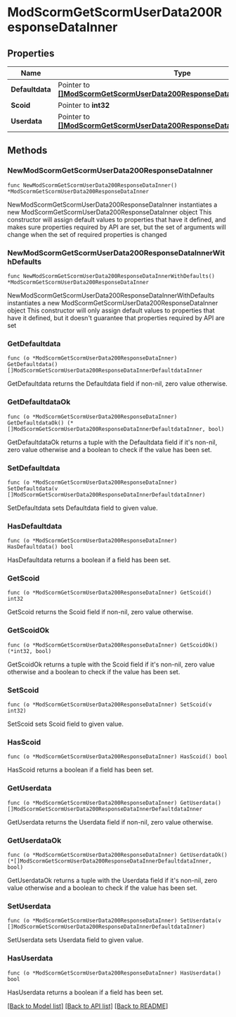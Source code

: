 # ModScormGetScormUserData200ResponseDataInner

## Properties

Name | Type | Description | Notes
------------ | ------------- | ------------- | -------------
**Defaultdata** | Pointer to [**[]ModScormGetScormUserData200ResponseDataInnerDefaultdataInner**](ModScormGetScormUserData200ResponseDataInnerDefaultdataInner.md) |  | [optional] 
**Scoid** | Pointer to **int32** | sco id | [optional] 
**Userdata** | Pointer to [**[]ModScormGetScormUserData200ResponseDataInnerDefaultdataInner**](ModScormGetScormUserData200ResponseDataInnerDefaultdataInner.md) |  | [optional] 

## Methods

### NewModScormGetScormUserData200ResponseDataInner

`func NewModScormGetScormUserData200ResponseDataInner() *ModScormGetScormUserData200ResponseDataInner`

NewModScormGetScormUserData200ResponseDataInner instantiates a new ModScormGetScormUserData200ResponseDataInner object
This constructor will assign default values to properties that have it defined,
and makes sure properties required by API are set, but the set of arguments
will change when the set of required properties is changed

### NewModScormGetScormUserData200ResponseDataInnerWithDefaults

`func NewModScormGetScormUserData200ResponseDataInnerWithDefaults() *ModScormGetScormUserData200ResponseDataInner`

NewModScormGetScormUserData200ResponseDataInnerWithDefaults instantiates a new ModScormGetScormUserData200ResponseDataInner object
This constructor will only assign default values to properties that have it defined,
but it doesn't guarantee that properties required by API are set

### GetDefaultdata

`func (o *ModScormGetScormUserData200ResponseDataInner) GetDefaultdata() []ModScormGetScormUserData200ResponseDataInnerDefaultdataInner`

GetDefaultdata returns the Defaultdata field if non-nil, zero value otherwise.

### GetDefaultdataOk

`func (o *ModScormGetScormUserData200ResponseDataInner) GetDefaultdataOk() (*[]ModScormGetScormUserData200ResponseDataInnerDefaultdataInner, bool)`

GetDefaultdataOk returns a tuple with the Defaultdata field if it's non-nil, zero value otherwise
and a boolean to check if the value has been set.

### SetDefaultdata

`func (o *ModScormGetScormUserData200ResponseDataInner) SetDefaultdata(v []ModScormGetScormUserData200ResponseDataInnerDefaultdataInner)`

SetDefaultdata sets Defaultdata field to given value.

### HasDefaultdata

`func (o *ModScormGetScormUserData200ResponseDataInner) HasDefaultdata() bool`

HasDefaultdata returns a boolean if a field has been set.

### GetScoid

`func (o *ModScormGetScormUserData200ResponseDataInner) GetScoid() int32`

GetScoid returns the Scoid field if non-nil, zero value otherwise.

### GetScoidOk

`func (o *ModScormGetScormUserData200ResponseDataInner) GetScoidOk() (*int32, bool)`

GetScoidOk returns a tuple with the Scoid field if it's non-nil, zero value otherwise
and a boolean to check if the value has been set.

### SetScoid

`func (o *ModScormGetScormUserData200ResponseDataInner) SetScoid(v int32)`

SetScoid sets Scoid field to given value.

### HasScoid

`func (o *ModScormGetScormUserData200ResponseDataInner) HasScoid() bool`

HasScoid returns a boolean if a field has been set.

### GetUserdata

`func (o *ModScormGetScormUserData200ResponseDataInner) GetUserdata() []ModScormGetScormUserData200ResponseDataInnerDefaultdataInner`

GetUserdata returns the Userdata field if non-nil, zero value otherwise.

### GetUserdataOk

`func (o *ModScormGetScormUserData200ResponseDataInner) GetUserdataOk() (*[]ModScormGetScormUserData200ResponseDataInnerDefaultdataInner, bool)`

GetUserdataOk returns a tuple with the Userdata field if it's non-nil, zero value otherwise
and a boolean to check if the value has been set.

### SetUserdata

`func (o *ModScormGetScormUserData200ResponseDataInner) SetUserdata(v []ModScormGetScormUserData200ResponseDataInnerDefaultdataInner)`

SetUserdata sets Userdata field to given value.

### HasUserdata

`func (o *ModScormGetScormUserData200ResponseDataInner) HasUserdata() bool`

HasUserdata returns a boolean if a field has been set.


[[Back to Model list]](../README.md#documentation-for-models) [[Back to API list]](../README.md#documentation-for-api-endpoints) [[Back to README]](../README.md)


